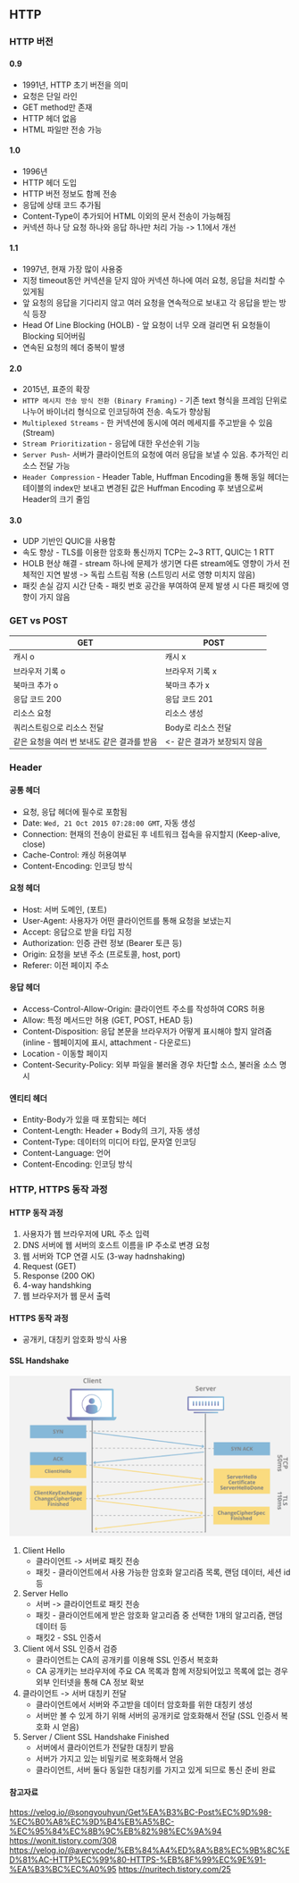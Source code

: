 ## HTTP

### HTTP 버전

#### 0.9

- 1991년, HTTP 초기 버전을 의미
- 요청은 단일 라인
- GET method만 존재
- HTTP 헤더 없음
- HTML 파일만 전송 가능

#### 1.0

- 1996년
- HTTP 헤더 도입
- HTTP 버전 정보도 함께 전송
- 응답에 상태 코드 추가됨
- Content-Type이 추가되어 HTML 이외의 문서 전송이 가능해짐
- 커넥션 하나 당 요청 하나와 응답 하나만 처리 가능 -> 1.1에서 개선

#### 1.1

- 1997년, 현재 가장 많이 사용중
- 지정 timeout동안 커넥션을 닫지 않아 커넥션 하나에 여러 요청, 응답을 처리할 수 있게됨
- 앞 요청의 응답을 기다리지 않고 여러 요청을 연속적으로 보내고 각 응답을 받는 방식 등장
- Head Of Line Blocking (HOLB) - 앞 요청이 너무 오래 걸리면 뒤 요청들이 Blocking 되어버림
- 연속된 요청의 헤더 중복이 발생

#### 2.0

- 2015년, 표준의 확장
- `HTTP 메시지 전송 방식 전환 (Binary Framing)` - 기존 text 형식을 프레임 단위로 나누어 바이너리 형식으로 인코딩하여 전송. 속도가 향상됨
- `Multiplexed Streams` - 한 커넥션에 동시에 여러 메세지를 주고받을 수 있음 (Stream)
- `Stream Prioritization` - 응답에 대한 우선순위 기능
- `Server Push`- 서버가 클라이언트의 요청에 여러 응답을 보낼 수 있음. 추가적인 리소스 전달 가능
- `Header Compression` - Header Table, Huffman Encoding을 통해 동일 헤더는 테이블의 index만 보내고 변경된 값은 Huffman Encoding 후 보냄으로써 Header의 크기 줄임

#### 3.0

- UDP 기반인 QUIC을 사용함
- 속도 향상 - TLS를 이용한 암호화 통신까지 TCP는 2~3 RTT, QUIC는 1 RTT
- HOLB 현상 해결 - stream 하나에 문제가 생기면 다른 stream에도 영향이 가서 전체적인 지연 발생 -> 독립 스트림 적용 (스트밍리 서로 영향 미치지 않음)
- 패킷 손실 감지 시간 단축 - 패킷 번호 공간을 부여하여 문제 발생 시 다른 패킷에 영향이 가지 않음

### GET vs POST

| GET                                         | POST                         |
| ------------------------------------------- | ---------------------------- |
| 캐시 o                                      | 캐시 x                       |
| 브라우저 기록 o                             | 브라우저 기록 x              |
| 북마크 추가 o                               | 북마크 추가 x                |
| 응답 코드 200                               | 응답 코드 201                |
| 리소스 요청                                 | 리소스 생성                  |
| 쿼리스트링으로 리소스 전달                  | Body로 리소스 전달           |
| 같은 요청을 여러 번 보내도 같은 결과를 받음 | <- 같은 결과가 보장되지 않음 |

### Header

#### 공통 헤더

- 요청, 응답 헤더에 필수로 포함됨
- Date: `Wed, 21 Oct 2015 07:28:00 GMT`, 자동 생성
- Connection: 현재의 전송이 완료된 후 네트워크 접속을 유지할지 (Keep-alive, close)
- Cache-Control: 캐싱 허용여부
- Content-Encoding: 인코딩 방식

#### 요청 헤더

- Host: 서버 도메인, (포트)
- User-Agent: 사용자가 어떤 클라이언트를 통해 요청을 보냈는지
- Accept: 응답으로 받을 타입 지정
- Authorization: 인증 관련 정보 (Bearer 토큰 등)
- Origin: 요청을 보낸 주소 (프로토콜, host, port)
- Referer: 이전 페이지 주소

#### 응답 헤더

- Access-Control-Allow-Origin: 클라이언트 주소를 작성하여 CORS 허용
- Allow: 특정 메서드만 허용 (GET, POST, HEAD 등)
- Content-Disposition: 응답 본문을 브라우저가 어떻게 표시해야 할지 알려줌 (inline - 웹페이지에 표시, attachment - 다운로드)
- Location - 이동할 페이지
- Content-Security-Policy: 외부 파일을 불러올 경우 차단할 소스, 불러올 소스 명시

#### 엔티티 헤더

- Entity-Body가 있을 때 포함되는 헤더
- Content-Length: Header + Body의 크기, 자동 생성
- Content-Type: 데이터의 미디어 타입, 문자열 인코딩
- Content-Language: 언어
- Content-Encoding: 인코딩 방식

### HTTP, HTTPS 동작 과정

#### HTTP 동작 과정

1. 사용자가 웹 브라우저에 URL 주소 입력
2. DNS 서버에 웹 서버의 호스트 이름을 IP 주소로 변경 요청
3. 웹 서버와 TCP 연결 시도 (3-way hadnshaking)
4. Request (GET)
5. Response (200 OK)
6. 4-way handshking
7. 웹 브라우저가 웹 문서 출력

#### HTTPS 동작 과정

- 공개키, 대칭키 암호화 방식 사용

#### SSL Handshake

<img src='../image/ssl-handshake.png'>

1. Client Hello
   - 클라이언트 -> 서버로 패킷 전송
   - 패킷 - 클라이언트에서 사용 가능한 암호화 알고리즘 목록, 랜덤 데이터, 세션 id 등
2. Server Hello
   - 서버 -> 클라이언트로 패킷 전송
   - 패킷 - 클라이언트에게 받은 암호화 알고리즘 중 선택한 1개의 알고리즘, 랜덤 데이터 등
   - 패킷2 - SSL 인증서
3. Client 에서 SSL 인증서 검증
   - 클라이언트는 CA의 공개키를 이용해 SSL 인증서 복호화
   - CA 공개키는 브라우저에 주요 CA 목록과 함께 저장되어있고 목록에 없는 경우 외부 인터넷을 통해 CA 정보 확보
4. 클라이언트 -> 서버 대칭키 전달
   - 클라이언트에서 서버와 주고받을 데이터 암호화를 위한 대칭키 생성
   - 서버만 볼 수 있게 하기 위해 서버의 공개키로 암호화해서 전달 (SSL 인증서 복호화 시 얻음)
5. Server / Client SSL Handshake Finished
   - 서버에서 클라이언트가 전달한 대칭키 받음
   - 서버가 가지고 있는 비밀키로 복호화해서 얻음
   - 클라이언트, 서버 둘다 동일한 대칭키를 가지고 있게 되므로 통신 준비 완료

#### 참고자료

https://velog.io/@songyouhyun/Get%EA%B3%BC-Post%EC%9D%98-%EC%B0%A8%EC%9D%B4%EB%A5%BC-%EC%95%84%EC%8B%9C%EB%82%98%EC%9A%94
https://wonit.tistory.com/308
https://velog.io/@averycode/%EB%84%A4%ED%8A%B8%EC%9B%8C%ED%81%AC-HTTP%EC%99%80-HTTPS-%EB%8F%99%EC%9E%91-%EA%B3%BC%EC%A0%95
https://nuritech.tistory.com/25
